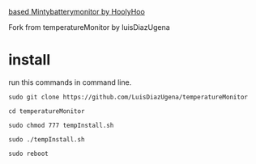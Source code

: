 [based Mintybatterymonitor by HoolyHoo](https://github.com/HoolyHoo/Mintybatterymonitor)

Fork from temperatureMonitor by luisDiazUgena

# install
run this commands in command line.
```
sudo git clone https://github.com/LuisDiazUgena/temperatureMonitor

cd temperatureMonitor
 
sudo chmod 777 tempInstall.sh

sudo ./tempInstall.sh

sudo reboot
```
